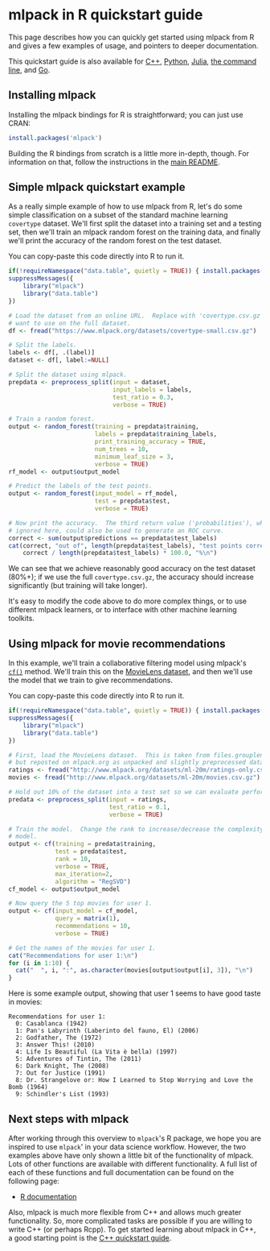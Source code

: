 # mlpack in R quickstart guide

This page describes how you can quickly get started using mlpack from R and
gives a few examples of usage, and pointers to deeper documentation.

This quickstart guide is also available for [C++](cpp.md), [Python](python.md),
[Julia](julia.md), [the command line](cli.md), and [Go](go.md).

## Installing mlpack

Installing the mlpack bindings for R is straightforward; you can just use
CRAN:

```r
install.packages('mlpack')
```

Building the R bindings from scratch is a little more in-depth, though.  For
information on that, follow the instructions in the
[main README](../../README.md).

## Simple mlpack quickstart example

As a really simple example of how to use mlpack from R, let's do some
simple classification on a subset of the standard machine learning `covertype`
dataset.  We'll first split the dataset into a training set and a testing set,
then we'll train an mlpack random forest on the training data, and finally we'll
print the accuracy of the random forest on the test dataset.

You can copy-paste this code directly into R to run it.

```r
if(!requireNamespace("data.table", quietly = TRUE)) { install.packages("data.table") }
suppressMessages({
    library("mlpack")
    library("data.table")
})

# Load the dataset from an online URL.  Replace with 'covertype.csv.gz' if you
# want to use on the full dataset.
df <- fread("https://www.mlpack.org/datasets/covertype-small.csv.gz")

# Split the labels.
labels <- df[, .(label)]
dataset <- df[, label:=NULL]

# Split the dataset using mlpack.
prepdata <- preprocess_split(input = dataset,
                             input_labels = labels,
                             test_ratio = 0.3,
                             verbose = TRUE)

# Train a random forest.
output <- random_forest(training = prepdata$training,
                        labels = prepdata$training_labels,
                        print_training_accuracy = TRUE,
                        num_trees = 10,
                        minimum_leaf_size = 3,
                        verbose = TRUE)
rf_model <- output$output_model

# Predict the labels of the test points.
output <- random_forest(input_model = rf_model,
                        test = prepdata$test,
                        verbose = TRUE)

# Now print the accuracy.  The third return value ('probabilities'), which we
# ignored here, could also be used to generate an ROC curve.
correct <- sum(output$predictions == prepdata$test_labels)
cat(correct, "out of", length(prepdata$test_labels), "test points correct",
    correct / length(prepdata$test_labels) * 100.0, "%\n")
```

We can see that we achieve reasonably good accuracy on the test dataset (80%+);
if we use the full `covertype.csv.gz`, the accuracy should increase
significantly (but training will take longer).

It's easy to modify the code above to do more complex things, or to use
different mlpack learners, or to interface with other machine learning toolkits.

## Using mlpack for movie recommendations

In this example, we'll train a collaborative filtering model using mlpack's
[`cf()`](https://www.mlpack.org/doc/stable/r_documentation.html#cf) method.
We'll train this on the
[MovieLens dataset](https://grouplens.org/datasets/movielens/), and then we'll
use the model that we train to give recommendations.

You can copy-paste this code directly into R to run it.

```r
if(!requireNamespace("data.table", quietly = TRUE)) { install.packages("data.table") }
suppressMessages({
    library("mlpack")
    library("data.table")
})

# First, load the MovieLens dataset.  This is taken from files.grouplens.org/
# but reposted on mlpack.org as unpacked and slightly preprocessed data.
ratings <- fread("http://www.mlpack.org/datasets/ml-20m/ratings-only.csv.gz")
movies <- fread("http://www.mlpack.org/datasets/ml-20m/movies.csv.gz")

# Hold out 10% of the dataset into a test set so we can evaluate performance.
predata <- preprocess_split(input = ratings,
                            test_ratio = 0.1,
                            verbose = TRUE)

# Train the model.  Change the rank to increase/decrease the complexity of the
# model.
output <- cf(training = predata$training,
             test = predata$test,
             rank = 10,
             verbose = TRUE,
             max_iteration=2,
             algorithm = "RegSVD")
cf_model <- output$output_model

# Now query the 5 top movies for user 1.
output <- cf(input_model = cf_model,
             query = matrix(1),
             recommendations = 10,
             verbose = TRUE)

# Get the names of the movies for user 1.
cat("Recommendations for user 1:\n")
for (i in 1:10) {
  cat("  ", i, ":", as.character(movies[output$output[i], 3]), "\n")
}
```

Here is some example output, showing that user 1 seems to have good taste in
movies:

```
Recommendations for user 1:
  0: Casablanca (1942)
  1: Pan's Labyrinth (Laberinto del fauno, El) (2006)
  2: Godfather, The (1972)
  3: Answer This! (2010)
  4: Life Is Beautiful (La Vita è bella) (1997)
  5: Adventures of Tintin, The (2011)
  6: Dark Knight, The (2008)
  7: Out for Justice (1991)
  8: Dr. Strangelove or: How I Learned to Stop Worrying and Love the Bomb (1964)
  9: Schindler's List (1993)
```

## Next steps with mlpack

After working through this overview to `mlpack`'s R package, we hope you are
inspired to use `mlpack`' in your data science workflow.  However, the two
examples above have only shown a little bit of the functionality of mlpack.
Lots of other functions are available with different functionality.  A full list
of each of these functions and full documentation can be found on the following
page:

 - [R documentation](https://www.mlpack.org/doc/stable/r_documentation.html)

Also, mlpack is much more flexible from C++ and allows much greater
functionality.  So, more complicated tasks are possible if you are willing to
write C++ (or perhaps Rcpp).  To get started learning about mlpack in C++, a
good starting point is the [C++ quickstart guide](cpp.md).
